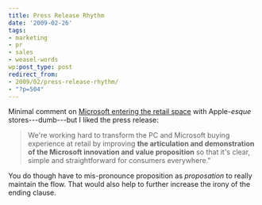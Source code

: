 ```yaml
---
title: Press Release Rhythm
date: '2009-02-26'
tags:
- marketing
- pr
- sales
- weasel-words
wp:post_type: post
redirect_from:
- 2009/02/press-release-rhythm/
- "?p=504"
---
```


Minimal comment on [Microsoft entering the retail space](http://www.appleinsider.com/articles/09/02/12/microsoft_to_open_new_retail_stores_like_apple.html) with Apple-_esque_ stores---dumb---but I liked the press release:

>

> We're working hard to transform the PC and Microsoft buying experience at retail by improving **the articulation and demonstration of the Microsoft innovation and value proposition** so that it's clear, simple and straightforward for consumers everywhere."

You do though have to mis-pronounce proposition as _proposation_ to really maintain the flow. That would also help to further increase the irony of the ending clause.
